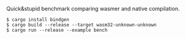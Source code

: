 Quick&stupid benchmark comparing wasmer and native compilation.

    $ cargo install bindgen
    $ cargo build --release --target wasm32-unknown-unknown
    $ cargo run --release --example bench
